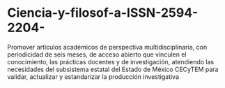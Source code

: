 # Ciencia-y-filosof-a-ISSN-2594-2204-
Promover artículos académicos de perspectiva multidisciplinaria, con periodicidad de seis meses, de acceso abierto que vinculen el conocimiento, las prácticas docentes y de investigación, atendiendo las necesidades del subsistema estatal del Estado de México CECyTEM para validar, actualizar y estandarizar la producción investigativa 
